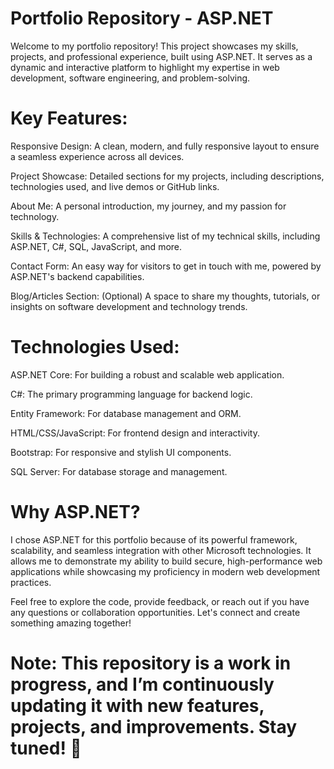# Portfolio Repository - ASP.NET

Welcome to my portfolio repository! This project showcases my skills, projects, and professional experience, built using ASP.NET. It serves as a dynamic and interactive platform to highlight my expertise in web development, software engineering, and problem-solving.

# Key Features:
Responsive Design: A clean, modern, and fully responsive layout to ensure a seamless experience across all devices.

Project Showcase: Detailed sections for my projects, including descriptions, technologies used, and live demos or GitHub links.

About Me: A personal introduction, my journey, and my passion for technology.

Skills & Technologies: A comprehensive list of my technical skills, including ASP.NET, C#, SQL, JavaScript, and more.

Contact Form: An easy way for visitors to get in touch with me, powered by ASP.NET's backend capabilities.

Blog/Articles Section: (Optional) A space to share my thoughts, tutorials, or insights on software development and technology trends.

# Technologies Used:
ASP.NET Core: For building a robust and scalable web application.

C#: The primary programming language for backend logic.

Entity Framework: For database management and ORM.

HTML/CSS/JavaScript: For frontend design and interactivity.

Bootstrap: For responsive and stylish UI components.

SQL Server: For database storage and management.

# Why ASP.NET?
I chose ASP.NET for this portfolio because of its powerful framework, scalability, and seamless integration with other Microsoft technologies. It allows me to demonstrate my ability to build secure, high-performance web applications while showcasing my proficiency in modern web development practices.

Feel free to explore the code, provide feedback, or reach out if you have any questions or collaboration opportunities. Let's connect and create something amazing together!

# Note: This repository is a work in progress, and I’m continuously updating it with new features, projects, and improvements. Stay tuned! 🚀
